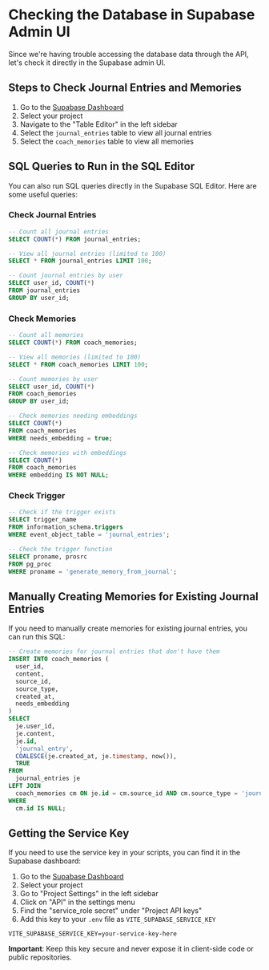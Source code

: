 # Checking the Database in Supabase Admin UI

Since we're having trouble accessing the database data through the API, let's check it directly in the Supabase admin UI.

## Steps to Check Journal Entries and Memories

1. Go to the [Supabase Dashboard](https://app.supabase.com/)
2. Select your project
3. Navigate to the "Table Editor" in the left sidebar
4. Select the `journal_entries` table to view all journal entries
5. Select the `coach_memories` table to view all memories

## SQL Queries to Run in the SQL Editor

You can also run SQL queries directly in the Supabase SQL Editor. Here are some useful queries:

### Check Journal Entries

```sql
-- Count all journal entries
SELECT COUNT(*) FROM journal_entries;

-- View all journal entries (limited to 100)
SELECT * FROM journal_entries LIMIT 100;

-- Count journal entries by user
SELECT user_id, COUNT(*) 
FROM journal_entries 
GROUP BY user_id;
```

### Check Memories

```sql
-- Count all memories
SELECT COUNT(*) FROM coach_memories;

-- View all memories (limited to 100)
SELECT * FROM coach_memories LIMIT 100;

-- Count memories by user
SELECT user_id, COUNT(*) 
FROM coach_memories 
GROUP BY user_id;

-- Check memories needing embeddings
SELECT COUNT(*) 
FROM coach_memories 
WHERE needs_embedding = true;

-- Check memories with embeddings
SELECT COUNT(*) 
FROM coach_memories 
WHERE embedding IS NOT NULL;
```

### Check Trigger

```sql
-- Check if the trigger exists
SELECT trigger_name 
FROM information_schema.triggers 
WHERE event_object_table = 'journal_entries';

-- Check the trigger function
SELECT proname, prosrc 
FROM pg_proc 
WHERE proname = 'generate_memory_from_journal';
```

## Manually Creating Memories for Existing Journal Entries

If you need to manually create memories for existing journal entries, you can run this SQL:

```sql
-- Create memories for journal entries that don't have them
INSERT INTO coach_memories (
  user_id,
  content,
  source_id,
  source_type,
  created_at,
  needs_embedding
)
SELECT 
  je.user_id,
  je.content,
  je.id,
  'journal_entry',
  COALESCE(je.created_at, je.timestamp, now()),
  TRUE
FROM 
  journal_entries je
LEFT JOIN 
  coach_memories cm ON je.id = cm.source_id AND cm.source_type = 'journal_entry'
WHERE 
  cm.id IS NULL;
```

## Getting the Service Key

If you need to use the service key in your scripts, you can find it in the Supabase dashboard:

1. Go to the [Supabase Dashboard](https://app.supabase.com/)
2. Select your project
3. Go to "Project Settings" in the left sidebar
4. Click on "API" in the settings menu
5. Find the "service_role secret" under "Project API keys"
6. Add this key to your `.env` file as `VITE_SUPABASE_SERVICE_KEY`

```
VITE_SUPABASE_SERVICE_KEY=your-service-key-here
```

**Important**: Keep this key secure and never expose it in client-side code or public repositories. 